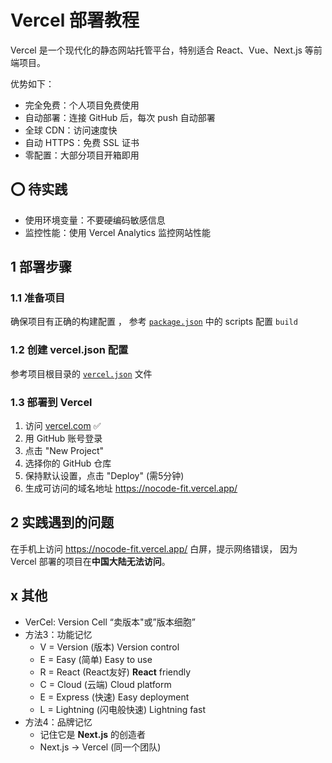 # Vercel 部署教程
Vercel 是一个现代化的静态网站托管平台，特别适合 React、Vue、Next.js 等前端项目。


优势如下：
- 完全免费：个人项目免费使用
- 自动部署：连接 GitHub 后，每次 push 自动部署
- 全球 CDN：访问速度快
- 自动 HTTPS：免费 SSL 证书
- 零配置：大部分项目开箱即用


## ⭕️ 待实践
- 使用环境变量：不要硬编码敏感信息
- 监控性能：使用 Vercel Analytics 监控网站性能


## 1 部署步骤

### 1.1 准备项目
确保项目有正确的构建配置 ，
参考 [`package.json`](../package.json) 中的 scripts 配置 `build`

### 1.2 创建 vercel.json 配置
参考项目根目录的 [`vercel.json`](../vercel.json) 文件

### 1.3 部署到 Vercel
1. 访问 [vercel.com](https://vercel.com) ✅
2. 用 GitHub 账号登录
3. 点击 "New Project"
4. 选择你的 GitHub 仓库
5. 保持默认设置，点击 "Deploy" (需5分钟)
6. 生成可访问的域名地址 https://nocode-fit.vercel.app/



## 2 实践遇到的问题
在手机上访问 https://nocode-fit.vercel.app/ 白屏，提示网络错误，
因为 Vercel 部署的项目在**中国大陆无法访问**。





## x 其他
- VerCel: Version Cell “卖版本"或”版本细胞”
- 方法3：功能记忆
  - V = Version (版本) Version control
  - E = Easy (简单) Easy to use
  - R = React (React友好) **React** friendly
  - C = Cloud (云端) Cloud platform
  - E = Express (快速) Easy deployment
  - L = Lightning (闪电般快速) Lightning fast
- 方法4：品牌记忆
  - 记住它是 **Next.js** 的创造者
  - Next.js → Vercel (同一个团队)
